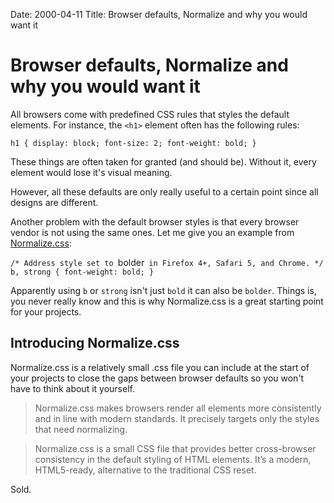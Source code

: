 Date: 2000-04-11
Title: Browser defaults, Normalize and why you would want it

# Browser defaults, Normalize and why you would want it
All browsers come with predefined CSS rules that styles the default elements.
For instance, the `<h1>` element often has the following rules:

`h1 { display: block; font-size: 2; font-weight: bold; }`

These things are often taken for granted (and should be). Without it, every element would lose it's visual meaning.

However, all these defaults are only really useful to a certain point since all designs are different.

Another problem with the default browser styles is that every browser vendor is not using the same ones. Let me give you an example from [Normalize.css](http://necolas.github.com/normalize.css/):

`/* Address style set to `bolder` in Firefox 4+, Safari 5, and Chrome. */
b,
strong {
	font-weight: bold;
}`

Apparently using `b` or `strong` isn't just `bold` it can also be `bolder`. Things is, you never really know and this is why Normalize.css is a great starting point for your projects.


## Introducing Normalize.css
Normalize.css is a relatively small .css file you can include at the start of your projects to close the gaps between browser defaults so you won't have to think about it yourself. 

> Normalize.css makes browsers render all elements more consistently and in line with modern standards. It precisely targets only the styles that need normalizing.

> Normalize.css is a small CSS file that provides better cross-browser consistency in the default styling of HTML elements. It’s a modern, HTML5-ready, alternative to the traditional CSS reset.


Sold.